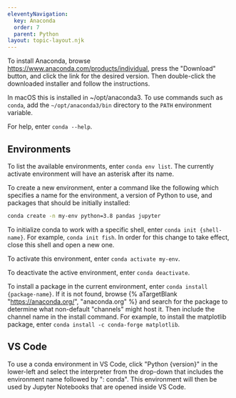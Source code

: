 ```yaml
---
eleventyNavigation:
  key: Anaconda
  order: 7
  parent: Python
layout: topic-layout.njk
---
```


To install Anaconda, browse <https://www.anaconda.com/products/individual>,
press the "Download" button, and click the link for the desired version.
Then double-click the downloaded installer and follow the instructions.

In macOS this is installed in ~/opt/anaconda3.
To use commands such as `conda`, add the `~/opt/anaconda3/bin` directory
to the `PATH` environment variable.

For help, enter `conda --help`.

## Environments

To list the available environments, enter `conda env list`.
The currently activate environment will have an asterisk after its name.

To create a new environment, enter a command like the following
which specifies a name for the environment, a version of Python to use,
and packages that should be initially installed:

```bash
conda create -n my-env python=3.8 pandas jupyter
```

To initialize conda to work with a specific shell,
enter `conda init {shell-name}`.
For example, `conda init fish`.
In order for this change to take effect,
close this shell and open a new one.

To activate this environment, enter `conda activate my-env`.

To deactivate the active environment, enter `conda deactivate`.

To install a package in the current environment,
enter `conda install {package-name}`.
If it is not found, browse
{% aTargetBlank "https://anaconda.org/", "anaconda.org" %}
and search for the package to determine
what non-default "channels" might host it.
Then include the channel name in the install command.
For example, to install the matplotlib package,
enter `conda install -c conda-forge matplotlib`.

## VS Code

To use a conda environment in VS Code,
click "Python {version}" in the lower-left
and select the interpreter from the drop-down
that includes the environment name followed by ": conda".
This environment will then be used by Jupyter Notebooks
that are opened inside VS Code.
